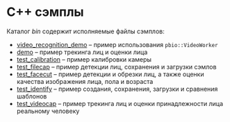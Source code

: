 # C++ сэмплы

Каталог *bin* содержит исполняемые файлы сэмплов:

* [video_recognition_demo](video_recognition_demo.md) – пример использования `pbio::VideoWorker`
* [demo](demo.md) – пример трекинга лиц и оценки лица
* [test_calibration](test_calibration.md) – пример калибровки камеры
* [test_filecap](test_filecap.md) – пример детекции лиц, сохранения и загрузки сэмлов
* [test_facecut](test_facecut.md) – пример детекции и обрезки лиц, а также оценки качества изображения лица, пола и возраста
* [test_identify](test_identify.md) – пример создания, сохранения, загрузки и сравнения шаблонов
* [test_videocap](test_videocap.md) – пример трекинга лиц и оценки принадлежности лица реальному человеку
